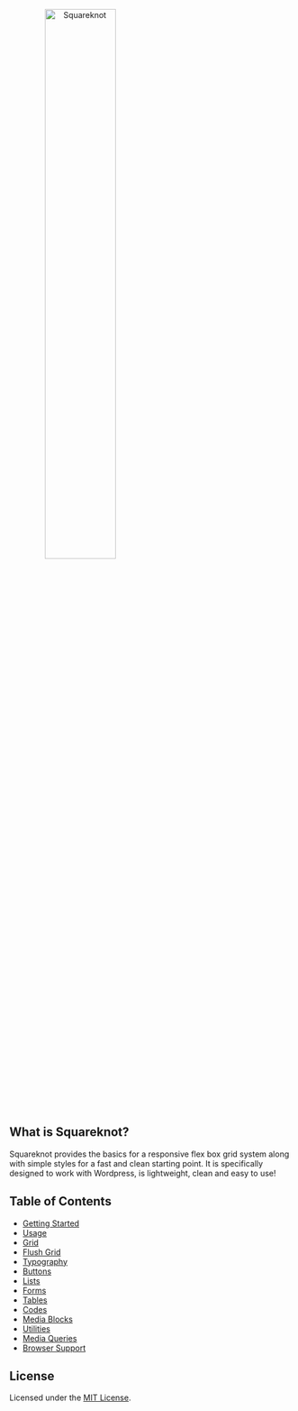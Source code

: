 <a align="center" href="https://getsquareknot.com"><img width="50%" src="https://getsquareknot.com/images/logo.svg" alt="Squareknot"></a>

## What is Squareknot?

Squareknot provides the basics for a responsive flex box grid system along with simple styles for a fast and clean starting point. It is specifically designed to work with Wordpress, is lightweight, clean and easy to use!

## Table of Contents

- [Getting Started](http://getsquareknot.com/#getting-started)
- [Usage](http://getsquareknot.com/#usage)
- [Grid](http://getsquareknot.com/#grid)
- [Flush Grid](http://getsquareknot.com/#grid-flush)
- [Typography](http://getsquareknot.com/#typography)
- [Buttons](http://getsquareknot.com/#buttons)
- [Lists](http://getsquareknot.com/#lists)
- [Forms](http://getsquareknot.com/#forms)
- [Tables](http://getsquareknot.com/#tables)
- [Codes](http://getsquareknot.com/#code)
- [Media Blocks](http://getsquareknot.com/#media)
- [Utilities](http://getsquareknot.com/#utilities)
- [Media Queries](http://getsquareknot.com/#queries)
- [Browser Support](http://getsquareknot.com/#support)

## License

Licensed under the [MIT License](https://mit-license.org).

